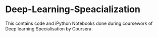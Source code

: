 # Deep-Learning-Speacialization
This contains code and iPython Notebooks done during coursework of Deep learning Specialisation by Coursera
